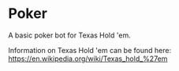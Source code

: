 # Poker
A basic poker bot for Texas Hold 'em.

Information on Texas Hold 'em can be found here: https://en.wikipedia.org/wiki/Texas_hold_%27em
